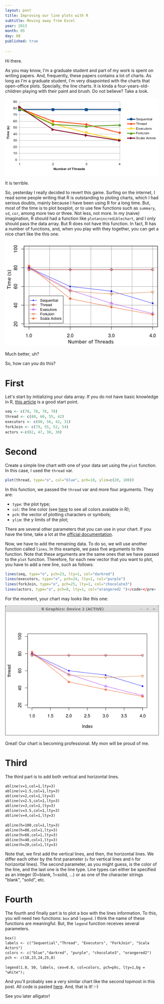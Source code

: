 ```yaml
---
layout: post
title: Improving our line plots with R
subtitle: Moving away from Excel
year: 2013
month: 05
day: 08
published: true

---
```


Hi there.

As you may know, I'm a graduate student and part of my work is spent on writing papers. And, frequently, these papers contains a lot of charts. As long as I'm a graduate student, I'm very disapointed with the charts that open-office plots. Specially, the line charts. It is kinda a four-years-old-children playing with their paint and brush. Do not believe? Take a look.

<img src='/images/post2/usage-per-thread.png'/>

It is terrible.

So, yesterday I really decided to revert this game. Surfing on the internet, I read some people writing that R is outstanding to ploting charts, which I had serious doubts, mainly because I have been using R for a long time. But, most of the time is to plot boxplot, or to use few functions such as `summary`, `sd`, `cor`, among more two or three. Not less, not more. In my (naive) imagination, R should had a function like `plotanincrediblechart`, and I only should pass the data array. But R does not have this function. In fact, R has a number of functions, and, when you play with they together, you can get a nice chart like the this one.

<img src='/images/post2/usage-per-thread-r.png'/>

Much better, uh?

So, how can you do this?

# First

Let's start by initializing your data array. If you do not have basic knowledge in R, <a href="http://cran.r-project.org/doc/contrib/Paradis-rdebuts_en.pdf">this article</a> is a good start point.

```R
seq <- c(78, 78, 78, 78)
thread <- c(80, 60, 55, 42)
executors <- c(80, 56, 42, 31)
forkJoin <- c(79, 55, 52, 54)
actors <-c(82, 47, 38, 30)
```

# Second

Create a simple line chart with one of your data set using the `plot` function. In this case, I used the `thread` var.

```R
plot(thread, type="o", col="blue", pch=18, ylim=c(20, 100))
```

In this function, we passed the `thread` var and more four arguments. They are:

 * ```type```: the plot type;
 * ```col```: the line color (see <a href="http://research.stowers-institute.org/efg/R/Color/Chart/ColorChart.pdf">here</a> to see all colors avaiable in R);
 * ```pch```: the vector of plotting characters or symbols;
 * ```ylim```: the y limits of the plot;

There are several other parameters that you can use in your chart. If you have the time, take a lot at the <a href="http://stat.ethz.ch/R-manual/R-devel/library/graphics/html/plot.default.html">official documentation</a>.

Now, we have to add the remaining data. To do so, we will use another function called `lines`. In this example, we pass five arguments to this function. Note that these arguments are the same ones that we have passed to the `plot` function. Therefore, for each new vector that you want to plot, you have to add a new line, such as follows:

```R
lines(seq, type="o", pch=23, lty=1, col="darkred")
lines(executors, type="o", pch=24, lty=1, col="purple")
lines(forkJoin, type="o", pch=25, lty=1, col="chocolate3")
lines(actors, type="o", pch=8, lty=1, col="orangered2 ")</code></pre>
```

For the moment, your chart may looks like this one:

<img src='/images/post2/middle-chart.png'/>

Great! Our chart is becoming professional. My mon will be proud of me.

# Third

The third part is to add both vertical and horizontal lines.

<pre><code>abline(v=1,col=1,lty=3)
abline(v=1.5,col=1,lty=3)
abline(v=2,col=1,lty=3)
abline(v=2.5,col=1,lty=3)
abline(v=3,col=1,lty=3)
abline(v=3.5,col=1,lty=3)
abline(v=4,col=1,lty=3)

abline(h=100,col=1,lty=3)
abline(h=80,col=1,lty=3)
abline(h=60,col=1,lty=3)
abline(h=40,col=1,lty=3)
abline(h=20,col=1,lty=3)
</code></pre>

Note that, we first add the vertical lines, and then, the horizontal lines. We differ each other by the first parameter (`v` for vertical lines and `h` for horizontal lines). The second parameter, as you might guess, is the color of the line, and the last one is the line type. Line types can either be specified as an integer (0=blank, 1=solid, ...) or as one of the character strings "blank", "solid", etc.

# Fourth

The fourth and finally part is to plot a box with the lines information. To this, you will need two functions: `box` and `legend`. I think the name of these functions are meaningful. But, the `legend` function receives several parameters.

<pre><code>box()
labels <- c("Sequential","Thread", "Executors", "ForkJoin", "Scala Actors")
colors <- c("blue","darkred", "purple", "chocolate3", "orangered2")
pch <- c(18,23,24,25,8)

legend(1.0, 50, labels, cex=0.8, col=colors, pch=phc, lty=1,bg = "white");
</code></pre>

And you'll probably see a very similar chart like the second topmost in this post. All code is pasted <a href="https://gist.github.com/gustavopinto/5570951">here</a>. And, that is it! :-)

See you later alligator!
